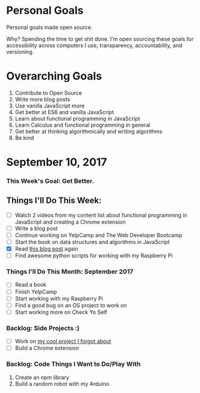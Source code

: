 Personal Goals
==============

Personal goals made open source.

Why? Spending the time to get shit done. I'm open sourcing these goals for accessibility across computers I use, transparency, accountability, and versioning.

# Overarching Goals
1. Contribute to Open Source
2. Write more blog posts
3. Use vanilla JavaScript more
4. Get better at ES6 and vanilla JavaScript
5. Learn about functional programming in JavaScript
6. Learn Calculus and functional programming in general
7. Get better at thinking algorithmically and writing algorithms
8. Be kind

# September 10, 2017

### This Week's Goal: Get Better.

## Things I'll Do This Week:
- [ ] Watch 2 videos from my content list about functional programming in JavaScript and creating a Chrome extension
- [ ] Write a blog post
- [ ] Continue working on YelpCamp and The Web Developer Bootcamp
- [ ] Start the book on data structures and algorithms in JavaScript
- [x] Read [this blog post](https://medium.freecodecamp.org/how-recursion-works-explained-with-flowcharts-and-a-video-de61f40cb7f9) again
- [ ] Find awesome python scripts for working with my Raspberry Pi

### Things I'll Do This Month: September 2017
- [ ] Read a book
- [ ] Finish YelpCamp
- [ ] Start working with my Raspberry Pi
- [ ] Find a good bug on an OS project to work on
- [ ] Start working more on Check Yo Self

### Backlog: Side Projects :)
- [ ] Work on [my cool project I forgot about](https://codepen.io/twhite96/pen/4b7f4bee11d03343ed7ec934b7c575e4)
- [ ] Build a Chrome extension

### Backlog: Code Things I Want to Do/Play With
1. Create an npm library
2. Build a random robot with my Arduino
